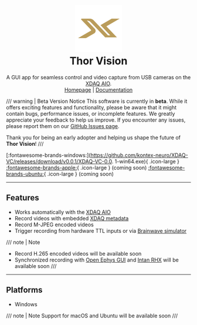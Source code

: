 <div align="center">

<h1>
<img src="favicon.png" alt="XDAQ Logo" width="128">
<br>Thor Vision
</h1>

<p align="center">
    A GUI app for seamless control and video capture from USB cameras on the <a href="https://kontex.io/pages/xdaq">XDAQ AIO</a>.
    <br />
    <a href="https://github.com/kontex-neuro/XDAQ-VC">Homepage</a>
    |
    <a href="https://developer.kontex.io/thorvision/">Documentation</a>
</p>

</div>

/// warning | Beta Version Notice
This software is currently in **beta**. While it offers exciting features and functionality, 
please be aware that it might contain bugs, performance issues, or incomplete features. 
We greatly appreciate your feedback to help us improve. 
If you encounter any issues, please report them on our [GitHub Issues page](https://github.com/kontex-neuro/XDAQ-VC/issues).

Thank you for being an early adopter and helping us shape the future of **Thor Vision**!
///

[:fontawesome-brands-windows:](https://github.com/kontex-neuro/XDAQ-VC/releases/download/v0.0.1/XDAQ-VC-0.0. 1-win64.exe){ .icon-large } 
[:fontawesome-brands-apple:](){ .icon-large } (coming soon) 
[:fontawesome-brands-ubuntu:](){ .icon-large } (coming soon)

---

## Features

* Works automatically with the [XDAQ AIO](https://kontex.io/pages/xdaq)
* Record videos with embedded [XDAQ metadata](metadata.md)
* Record M-JPEG encoded videos
* Trigger recording from hardware TTL inputs or via [Brainwave simulator](https://kontex.io/products/brain-signal-simulator)

/// note | Note
* Record H.265 encoded videos will be available soon
* Synchronized recording with [Open Ephys GUI](https://open-ephys.org/gui) and [Intan RHX](https://intantech.com/RHX_software.html) will be available soon
///

---

## Platforms

* Windows

/// note | Note
Support for macOS and Ubuntu will be available soon
///
